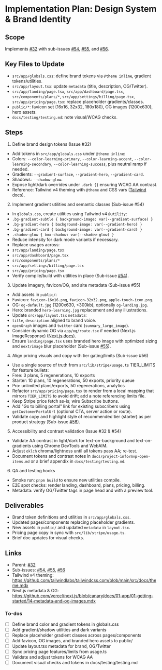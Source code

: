 <!-- 26b230ed-f1f8-45aa-92ad-31723ac0c246 1a3c919b-4116-429e-9210-5f3a91c98b75 -->

# Implementation Plan: Design System & Brand Identity

## Scope

Implements [#32](https://github.com/saldanaj97/atlaris/issues/32) with sub-issues [#54](https://github.com/saldanaj97/atlaris/issues/54), [#55](https://github.com/saldanaj97/atlaris/issues/55), and [#56](https://github.com/saldanaj97/atlaris/issues/56).

## Key Files to Update

- `src/app/globals.css`: define brand tokens via `@theme inline`, gradient tokens/utilities.
- `src/app/layout.tsx`: update `metadata` (title, description, OG/Twitter).
- `src/app/landing/page.tsx`, `src/app/dashboard/page.tsx`, `src/components/plans/*`, `src/app/settings/billing/page.tsx`, `src/app/pricing/page.tsx`: replace placeholder gradients/classes.
- `public/*`: favicon set (16x16, 32x32, 180x180), OG images (1200x630), hero assets.
- `docs/testing/testing.md`: note visual/WCAG checks.

## Steps

1. Define brand design tokens (Issue #32)

- Add tokens in `src/app/globals.css` under `@theme inline`:
- Colors: `--color-learning-primary`, `--color-learning-accent`, `--color-learning-secondary`, `--color-learning-success`, plus neutral ramp if needed.
- Gradients: `--gradient-surface`, `--gradient-hero`, `--gradient-card`.
- Shadows: `--shadow-glow`.
- Expose light/dark overrides under `.dark {}` ensuring WCAG AA contrast.
- Reference: Tailwind v4 theming with `@theme` and CSS vars ([Tailwind docs](https://github.com/tailwindlabs/tailwindcss.com/blob/main/src/docs/theme.mdx)).

2. Implement gradient utilities and semantic classes (Sub-issue #54)

- In `globals.css`, create utilities using Tailwind v4 `@utility`:
- `.bg-gradient-subtle { background-image: var(--gradient-surface) }`
- `.bg-gradient-hero { background-image: var(--gradient-hero) }`
- `.bg-gradient-card { background-image: var(--gradient-card) }`
- `.shadow-glow { box-shadow: var(--shadow-glow) }`
- Reduce intensity for dark mode variants if necessary.
- Replace usages across:
- `src/app/landing/page.tsx`
- `src/app/dashboard/page.tsx`
- `src/components/plans/*`
- `src/app/settings/billing/page.tsx`
- `src/app/pricing/page.tsx`
- Verify compile/build with utilities in place (Sub-issue [#54](https://github.com/saldanaj97/atlaris/issues/54)).

3. Update imagery, favicon/OG, and site metadata (Sub-issue #55)

- Add assets in `public/`:
- Favicon: `favicon-16x16.png`, `favicon-32x32.png`, `apple-touch-icon.png`.
- OG: `og-default.jpg` (1200x630, <300kb), optionally `og-landing.jpg`.
- Hero: branded `hero-learning.jpg` replacement and any illustrations.
- Update `src/app/layout.tsx` `metadata`:
- `title`, `description` aligned to brand voice.
- `openGraph` images and `twitter` card (`summary_large_image`).
- Consider dynamic OG via `app/og/route.tsx` if needed (Next.js ImageResponse) ([Next.js docs](https://github.com/vercel/next.js/blob/canary/docs/01-app/01-getting-started/14-metadata-and-og-images.mdx)).
- Ensure `landing/page.tsx` uses branded hero image with optimized sizing and `next/image` blur placeholder (Sub-issue [#55](https://github.com/saldanaj97/atlaris/issues/55)).

4. Align pricing visuals and copy with tier gating/limits (Sub-issue #56)

- Use a single source of truth from `src/lib/stripe/usage.ts` TIER_LIMITS for feature bullets:
- Free: 3 plans, 5 regenerations, 10 exports
- Starter: 10 plans, 10 regenerations, 50 exports, priority queue
- Pro: unlimited plans/exports, 50 regenerations, analytics
- Refactor `src/app/pricing/page.tsx` to render from a local mapping that mirrors `TIER_LIMITS` to avoid drift; add a note referencing limits file.
- Keep Stripe price fetch as-is; wire Subscribe buttons.
- Add "Go to billing portal" link for existing subscribers using `getCustomerPortalUrl` (optional CTA, server action or route).
- Validate copy and highlight style of recommended tier (starter) as per product strategy (Sub-issue [#56](https://github.com/saldanaj97/atlaris/issues/56)).

5. Accessibility and contrast validation (Issue #32 & #54)

- Validate AA contrast in light/dark for text-on-background and text-on-gradients using Chrome DevTools and WebAIM.
- Adjust `oklch` chroma/lightness until all tokens pass AA; re-test.
- Document tokens and contrast notes in `docs/project-info/mvp-open-items.md` or a brief appendix in `docs/testing/testing.md`.

6. QA and testing hooks

- Smoke run: `pnpm build` to ensure new utilities compile.
- E2E spot checks: render landing, dashboard, plans, pricing, billing.
- Metadata: verify OG/Twitter tags in page head and with a preview tool.

## Deliverables

- Brand token definitions and utilities in `src/app/globals.css`.
- Updated pages/components replacing placeholder gradients.
- New assets in `public/` and updated `metadata` in `layout.tsx`.
- Pricing page copy in sync with `src/lib/stripe/usage.ts`.
- Brief doc updates for visual checks.

## Links

- Parent: [#32](https://github.com/saldanaj97/atlaris/issues/32)
- Sub-issues: [#54](https://github.com/saldanaj97/atlaris/issues/54), [#55](https://github.com/saldanaj97/atlaris/issues/55), [#56](https://github.com/saldanaj97/atlaris/issues/56)
- Tailwind v4 theming: https://github.com/tailwindlabs/tailwindcss.com/blob/main/src/docs/theme.mdx
- Next.js metadata & OG: https://github.com/vercel/next.js/blob/canary/docs/01-app/01-getting-started/14-metadata-and-og-images.mdx

### To-dos

- [ ] Define brand color and gradient tokens in globals.css
- [ ] Add gradient/shadow utilities and dark variants
- [ ] Replace placeholder gradient classes across pages/components
- [ ] Add favicon, OG images, and branded hero assets to public/
- [ ] Update layout.tsx metadata for brand, OG/Twitter
- [ ] Sync pricing page features/limits from usage.ts
- [ ] Validate and adjust tokens for WCAG AA
- [ ] Document visual checks and tokens in docs/testing/testing.md
